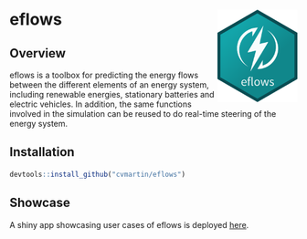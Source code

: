 
<!-- README.md is generated from README.Rmd. Please edit that file -->

# eflows <img src="man/figures/eflowsicon.png" align="right" width="140" />

## Overview

eflows is a toolbox for predicting the energy flows between the
different elements of an energy system, including renewable energies,
stationary batteries and electric vehicles. In addition, the same
functions involved in the simulation can be reused to do real-time
steering of the energy system.

## Installation

``` r
devtools::install_github("cvmartin/eflows")
```

## Showcase

A shiny app showcasing user cases of eflows is deployed
[here](https://cvmartin.shinyapps.io/eflows/).
